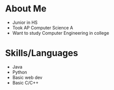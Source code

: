 # About Me
- Junior in HS
- Took AP Computer Science A
- Want to study Computer Engineering in college

# Skills/Languages
- Java
- Python
- Basic web dev
- Basic C/C++
